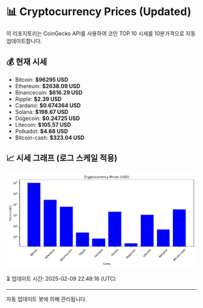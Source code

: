 
# 📊 Cryptocurrency Prices (Updated)

이 리포지토리는 CoinGecko API를 사용하여 코인 TOP 10 시세를 10분가격으로 자동 업데이트합니다.

## 💰 현재 시세
- Bitcoin: **$96295 USD**
- Ethereum: **$2638.09 USD**
- Binancecoin: **$616.29 USD**
- Ripple: **$2.39 USD**
- Cardano: **$0.674364 USD**
- Solana: **$198.67 USD**
- Dogecoin: **$0.24725 USD**
- Litecoin: **$105.57 USD**
- Polkadot: **$4.68 USD**
- Bitcoin-cash: **$323.04 USD**

## 📈 시세 그래프 (로그 스케일 적용)
![Crypto Prices](crypto_prices.png)

⏳ 업데이트 시간: 2025-02-09 22:48:16 (UTC)

---
자동 업데이트 봇에 의해 관리됩니다.
